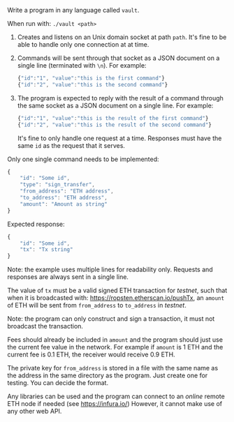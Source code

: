 Write a program in any language called `vault`.

When run with: `./vault <path>`

1. Creates and listens on an Unix domain socket at path `path`.
   It's fine to be able to handle only one connection at at time.

2. Commands will be sent through that socket as a JSON document on a single line (terminated with `\n`).
   For example:

   ```js
   {"id":"1", "value":"this is the first command"}
   {"id":"2", "value":"this is the second command"}
   ```

3. The program is expected to reply with the result of a command through the same socket as a JSON document on a single line.
   For example:

   ```js
   {"id":"1", "value":"this is the result of the first command"}
   {"id":"2", "value":"this is the result of the second command"}
   ```

   It's fine to only handle one request at a time.
   Responses must have the same `id` as the request that it serves.

Only one single command needs to be implemented:

```js
{
	"id": "Some id",
	"type": "sign_transfer",
	"from_address": "ETH address",
    "to_address": "ETH address",
	"amount": "Amount as string"
}
```

Expected response:

```js
{
	"id": "Some id",
	"tx": "Tx string"
}
```

Note: the example uses multiple lines for readability only.
Requests and responses are always sent in a single line.

The value of `tx` must be a valid signed ETH transaction for _testnet_, such that when it is broadcasted with: https://ropsten.etherscan.io/pushTx,
an `amount` of ETH will be sent from `from_address` to `to_address` in _testnet_.

Note: the program can only construct and sign a transaction, it must not broadcast the transaction.

Fees should already be included in `amount` and the program should just use the current fee value in the network.
For example if `amount` is 1 ETH and the current fee is 0.1 ETH, the receiver would receive 0.9 ETH.

The private key for `from_address` is stored in a file with the same name as the address in the same directory as the program.
Just create one for testing. You can decide the format.

Any libraries can be used and the program can connect to an _online_ remote ETH node if needed (see https://infura.io/)
However, it cannot make use of any other web API.